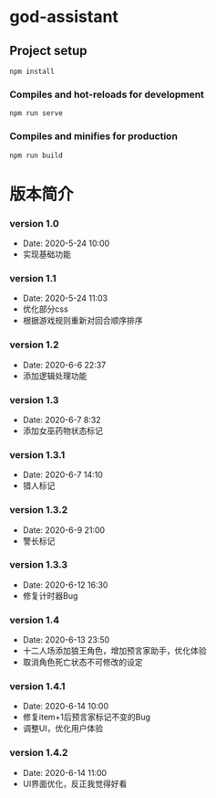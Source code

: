 # god-assistant

## Project setup
```
npm install
```

### Compiles and hot-reloads for development
```
npm run serve
```

### Compiles and minifies for production
```
npm run build
```



# 版本简介

### version 1.0 
- Date: 2020-5-24    10:00
- 实现基础功能

### version 1.1
- Date: 2020-5-24    11:03
- 优化部分css
- 根据游戏规则重新对回合顺序排序

### version 1.2
- Date: 2020-6-6 22:37
- 添加逻辑处理功能

### version 1.3
- Date: 2020-6-7 8:32
- 添加女巫药物状态标记

### version 1.3.1
- Date: 2020-6-7 14:10
- 猎人标记

### version 1.3.2
- Date: 2020-6-9 21:00
- 警长标记

### version 1.3.3
- Date: 2020-6-12 16:30
- 修复计时器Bug

### version 1.4
- Date: 2020-6-13 23:50
- 十二人场添加狼王角色，增加预言家助手，优化体验
- 取消角色死亡状态不可修改的设定

### version 1.4.1
- Date: 2020-6-14 10:00
- 修复item+1后预言家标记不变的Bug
- 调整UI，优化用户体验

### version 1.4.2
- Date: 2020-6-14 11:00
- UI界面优化，反正我觉得好看
